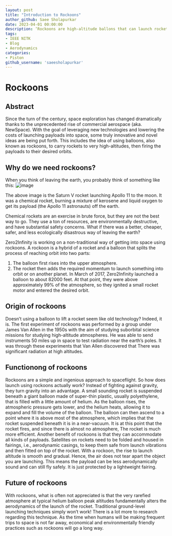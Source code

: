 ```yaml
---
layout: post
title: "Introduction to Rockoons"
author_github: Saee Sholapurkar
date: 2023-04-01 00:00:00
description: ‘Rockoons are high-altitude ballons that can launch rockets into suborbital and orbital flight.This blog discusses the the need, functioning and viability of rockoons.’
tags:
- IEEE NITK
- Blog
- Aerodynamics 
categories:
- Piston 
github_username: 'saeesholapurkar'
---
```


# Rockoons

## Abstract

Since the turn of the century, space exploration has changed dramatically thanks to the unprecedented rise of commercial aerospace (aka. NewSpace). With the goal of leveraging new technologies and lowering the costs of launching payloads into space, some truly innovative and novel ideas are being put forth. This includes the idea of using balloons, also known as rockoons, to carry rockets to very high-altitudes, then firing the payloads to their desired orbits.

## Why do we need rockoons?

When you think of leaving the earth, you probably think of something like this:
![image](https://user-images.githubusercontent.com/77229027/161416463-74d6d7ac-e783-4fd0-8161-0a187cbfc8da.png)

The above image is the Saturn V rocket launching Apollo 11 to the moon. It was a chemical rocket, burning a mixture of kerosene and liquid oxygen to get its payload (the Apollo 11 astronauts) off the earth. 

Chemical rockets are an exercise in brute force, but they are not the best way to go. They use a ton of resources, are environmentally destructive, and have substantial safety concerns. What if there was a better, cheaper, safer, and less ecologically disastrous way of leaving the earth? 

Zero2Infinity is working on a non-traditional way of getting into space using rockoons. A rockoon is a hybrid of a rocket and a balloon that splits the process of reaching orbit into two parts:
1.	The balloon first rises into the upper atmosphere.
2.	The rocket then adds the required momentum to launch something into orbit or on another planet. 
In March of 2017, Zero2Infinity launched a balloon to about 82000 feet. At that point, they were above approximately 99% of the atmosphere, so they ignited a small rocket motor and entered the desired orbit. 

## Origin of rockoons

Doesn’t using a balloon to lift a rocket seem like old technology? Indeed, it is. The first experiment of rockoons was performed by a group under James Van Allen in the 1950s with the aim of studying suborbital science missions for studying high-altitude atmospheres. He was able to send instruments 50 miles up in space to test radiation near the earth’s poles. It was through these experiments that Van Allen discovered that There was significant radiation at high altitudes.  

## Functionong of rockoons 

Rockoons are a simple and ingenious approach to spaceflight. So how does launch using rockoons actually work?
Instead of fighting against gravity, they turn gravity into an advantage. A small sounding rocket is suspended beneath a giant balloon made of super-thin plastic, usually polyethylene, that is filled with a little amount of helium. As the balloon rises, the atmospheric pressure gets lower, and the helium heats, allowing it to expand and fill the volume of the balloon. The balloon can then ascend to a point where it is above most of the atmosphere, which implies that the rocket suspended beneath it is in a near-vacuum. It is at this point that the rocket fires, and since there is almost no atmosphere, The rocket is much more efficient. Another benefit of rockoons is that they can accommodate all kinds of payloads. Satellites on rockets need to be folded and housed in fairings, i.e., aerodynamic casings, to keep them safe from launch vibrations and then fitted on top of the rocket. With a rockoon, the rise to launch altitude is smooth and gradual. Hence, the air does not tear apart the object you are launching. This means the payload can be less aerodynamically sound and can still fly safely. It is just protected by a lightweight fairing. 

## Future of rockoons 
With rockoons, what is often not appreciated is that the very rarefied atmosphere at typical helium balloon peak altitudes fundamentally alters the aerodynamics of the launch of the rocket. Traditional ground-level launching techniques simply won’t work! There is a lot more to research regarding this technique. As the time when humans will be making frequent trips to space is not far away, economical and environmentally friendly practices such as rockoons will go a long way.






